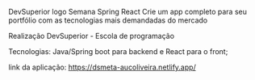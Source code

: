 DevSuperior logo Semana Spring React
Crie um app completo para seu portfólio com as tecnologias mais demandadas do mercado

Realização
DevSuperior - Escola de programação

Tecnologias: Java/Spring boot para backend e React para o front;

link da aplicação: https://dsmeta-aucoliveira.netlify.app/



